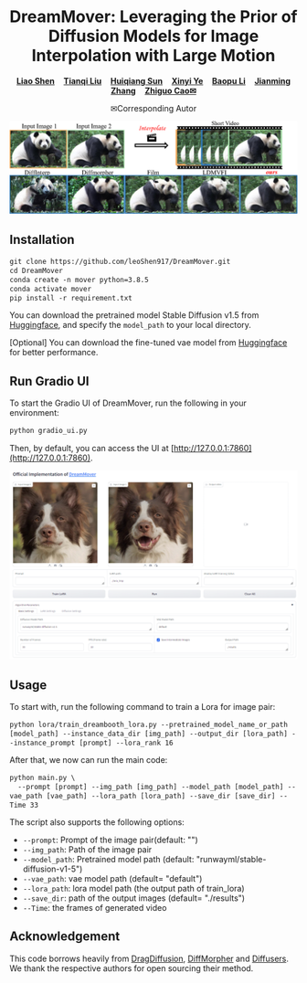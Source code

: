 <p align="center">
  <h1 align="center">DreamMover: Leveraging the Prior of Diffusion Models for Image Interpolation with Large Motion</h1>
  <p align="center">
    <a href="https://leoshen917.github.io/"><strong>Liao Shen</strong></a>
    &nbsp;&nbsp;
    <a href="https://tqtqliu.github.io/"><strong>Tianqi Liu</strong></a>
    &nbsp;&nbsp;
    <a href="https://huiqiang-sun.github.io/"><strong>Huiqiang Sun</strong></a>
    &nbsp;&nbsp;
    <a href="https://scholar.google.com/citations?user=g_Y0w7MAAAAJ&hl"><strong>Xinyi Ye</strong></a>
    &nbsp;&nbsp;
    <a href="https://orcid.org/0000-0002-9032-3991"><strong>Baopu Li</strong></a>
    &nbsp;&nbsp;
    <a href="https://jimmie33.github.io/"><strong>Jianming Zhang</strong></a>
    &nbsp;&nbsp;
    <a href="http://english.aia.hust.edu.cn/info/1085/1528.htm"><strong>Zhiguo Cao<sep>✉</sep></strong></a>
  </p>
  <p align="center">
    <sep>✉</sep>Corresponding Autor
  </p>

  <div align="center">
        <img src="./assets/teaser.png", width="900">
  </div>
</p>

## Installation
```
git clone https://github.com/leoShen917/DreamMover.git
cd DreamMover
conda create -n mover python=3.8.5
conda activate mover
pip install -r requirement.txt
```
You can download the pretrained model Stable Diffusion v1.5 from [Huggingface](https://huggingface.co/runwayml/stable-diffusion-v1-5), and specify the `model_path` to your local directory.

[Optional] You can download the fine-tuned vae model from [Huggingface](https://huggingface.co/stabilityai/sd-vae-ft-mse) for better performance.

## Run Gradio UI
To start the Gradio UI of DreamMover, run the following in your environment:
```bash
python gradio_ui.py
```
Then, by default, you can access the UI at [http://127.0.0.1:7860](http://127.0.0.1:7860).

<div align="center">
  <img src="./assets/ui.png", width="900">
</div>

## Usage
To start with, run the following command to train a Lora for image pair:
```
python lora/train_dreambooth_lora.py --pretrained_model_name_or_path [model_path] --instance_data_dir [img_path] --output_dir [lora_path] --instance_prompt [prompt] --lora_rank 16
```

After that, we now can run the main code:
```
python main.py \
  --prompt [prompt] --img_path [img_path] --model_path [model_path] --vae_path [vae_path] --lora_path [lora_path] --save_dir [save_dir] --Time 33
```
The script also supports the following options:
- `--prompt`: Prompt of the image pair(default: "")
- `--img_path`: Path of the image pair
- `--model_path`: Pretrained model path (default: "runwayml/stable-diffusion-v1-5")
- `--vae_path`: vae model path (default= "default")
- `--lora_path`: lora model path (the output path of train_lora)
- `--save_dir`: path of the output images (default= "./results")
- `--Time`: the frames of generated video

## Acknowledgement
This code borrows heavily from [DragDiffusion](https://github.com/Yujun-Shi/DragDiffusion), [DiffMorpher](https://github.com/Kevin-thu/DiffMorpher) and [Diffusers](https://github.com/huggingface/diffusers). We thank the respective authors for open sourcing their method.